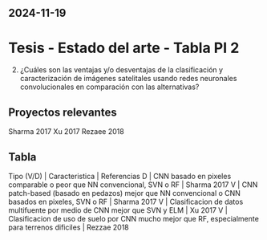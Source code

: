 2024-11-19
---
# Tesis - Estado del arte - Tabla PI 2

2. ¿Cuáles son las ventajas y/o desventajas de la clasificación y caracterización de imágenes satelitales usando redes neuronales convolucionales en comparación con las alternativas?

## Proyectos relevantes
Sharma 2017
Xu 2017
Rezaee 2018

## Tabla

Tipo (V/D) | Caracteristica | Referencias
D          | CNN basado en pixeles comparable o peor que NN convencional, SVN o RF | Sharma 2017
V          | CNN patch-based (basado en pedazos) mejor que NN convencional o CNN basados en pixeles, SVN o RF | Sharma 2017
V          | Clasificacion de datos multifuente por medio de CNN mejor que SVN y ELM | Xu 2017
V          | Clasificacion de uso de suelo por CNN mucho mejor que RF, especialmente para terrenos dificiles | Rezzae 2018

